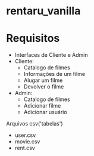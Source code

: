 # rentaru_vanilla

# Requisitos

- Interfaces de Cliente e Admin
- Cliente:
  - Catalogo de filmes
  - Informações de um filme
  - Alugar um filme
  - Devolver o filme
- Admin:
  - Catalogo de filmes
  - Adicionar filme
  - Adicionar usuário

Arquivos csv('tabelas')
- user.csv
- movie.csv
- rent.csv